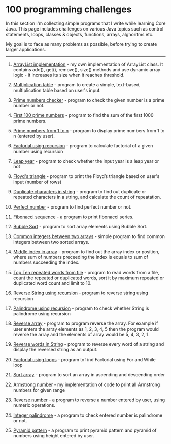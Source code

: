 # 100 programming challenges


In this section I'm collecting simple programs that I write while learning Core Java. This page includes challenges on various Java topics such as control statements, loops, classes & objects, functions, arrays, alghoritms etc.


My goal is to face as many problems as possible, before trying to create larger applications.

___________________________________________________________________________________________________

1. [ArrayList implementation](https://gist.github.com/wsadrak/bc376ccf4171e731563450a1ff437d5e) - my own implementation of ArrayList class. It contains add(), get(), remove(), size() methods and use dynamic array logic - it increases its size when it reaches threshold.

2. [Multiplication table](https://gist.github.com/wsadrak/536b9a5a80fa57867a877376dae28779) - program to create a simple, text-based, multiplication table based on user's input.

3. [Prime numbers checker](https://gist.github.com/wsadrak/f319c28d49c6d3ea539e9a13be5e9f5b) - program to check the given number is a prime number or not.

4. [First 100 prime numbers](https://gist.github.com/wsadrak/838a4c3bb031a563df629972efc0c518) - program to find the sum of the first 1000 prime numbers.

5. [Prime numbers from 1 to n](https://gist.github.com/wsadrak/fefd6e4dc9346c3fcecb203ff206476a) - program to display prime numbers from 1 to n (entered by user).

6. [Factorial using recursion](https://gist.github.com/wsadrak/60ab895c5a5f3d20ce8387241c44dc56) - program to calculate factorial of a given number using recursion

7. [Leap year](https://gist.github.com/wsadrak/29a53f5b1050330d77983f1e304aa62c) - program to check whether the input year is a leap year or not

8. [Floyd's triangle](https://gist.github.com/wsadrak/0034614685009b7145024e91d4d8c592) - program to print the Floyd’s triangle based on user's input (number of rows)

9. [Duplicate characters in string](https://gist.github.com/wsadrak/94c257e521c8812c6c20880be30456bd) - program to find out duplicate or repeated characters in a string, and calculate the count of repeatation.

10. [Perfect number](https://gist.github.com/wsadrak/d5738d7e473f309c02244bf78ff35ac1) -  program to find perfect number or not.

11. [Fibonacci sequence](https://gist.github.com/wsadrak/f688456a4689c65bd25b6b4d67119a58) - a program to print fibonacci series.

12. [Bubble Sort](https://gist.github.com/wsadrak/b6df6af0f3321ee844398c7105429595) - program to sort array elements using Bubble Sort. 

13. [Common integers between two arrays](https://gist.github.com/wsadrak/00df41043e7002d0c189a7662d8bdc4c) - simple program to find common integers between two sorted arrays.

14. [Middle index in array](https://gist.github.com/wsadrak/f17b1dd2ddf1f2164fa5f761644b7d89) - program to find out the array index or position, where sum of numbers preceeding the index is equals to sum of numbers succeeding the index.

15. [Top Ten repeated words from file](https://gist.github.com/wsadrak/d1f55f8d2bef05a6426e2c93a9df81d2) - program to read words from a file, count the repeated or duplicated words, sort it by maximum repeated or duplicated word count and limit to 10.

16. [Reverse String using recursion](https://gist.github.com/wsadrak/a7eedb156c354b82bb94fda8ac541114) - program to reverse string using recursion

17. [Palindrome using recursion](https://gist.github.com/wsadrak/ab50846f72aa0c66be9aee248454fa79) - program to check whether String is palindrome using recursion

18. [Reverse array](https://gist.github.com/wsadrak/5a14f1ffaa9b193012467525afc5fcfc) - program to program reverse the array. For example if user enters the array elements as 1, 2, 3, 4, 5 then the program would reverse the array and the elements of array would be 5, 4, 3, 2, 1. 

19. [Reverse words in String](https://gist.github.com/wsadrak/a792c298392a3ef6252d4ac87229b106) - program to reverse every word of a string and display the reversed string as an output.

20. [Factorial using loops](https://gist.github.com/wsadrak/700b8285bb753e787da8bde8f794fc38) - program tof ind Factorial using For and While loop

21. [Sort array](https://gist.github.com/wsadrak/35efae6fe73d4c43b012cc6dd7607faa) - program to sort an array in ascending and descending order

22. [Armstrong number](https://gist.github.com/wsadrak/3d652567da57f036d8e3ddae17cbd46c) - my implementation of code to print all Armstrong numbers for given range

23. [Reverse number](https://gist.github.com/wsadrak/0eee9810285a234203441165dc03dc41) -  a program to reverse a number entered by user, using numeric operations.

24. [Integer palindrome](https://gist.github.com/wsadrak/f34088e04adf36f6ae44a4b18eb5175d) - a program to check entered number is palindrome or not.

25. [Pyramid pattern](https://gist.github.com/wsadrak/a22b6c5a5b3f13cef1290c088f468658) - a program to print pyramid pattern and pyramid of numbers using height entered by user.
